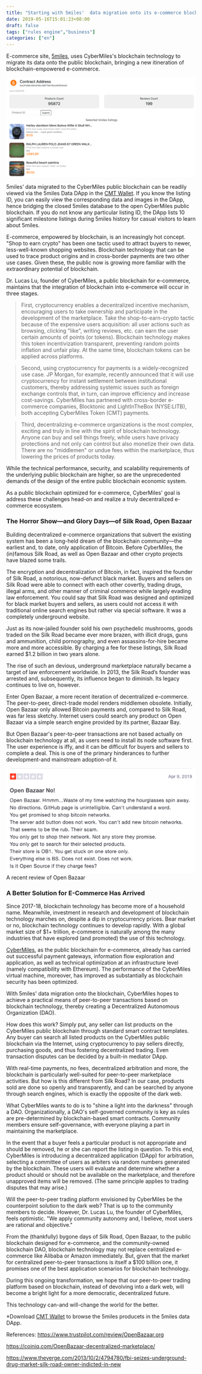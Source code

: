 ```yaml
---
title: "Starting with 5miles'  data migration onto its e-commerce blockchain, CyberMiles aims to replace Silk Road with a DAO"
date: 2019-05-16T15:01:23+08:00
draft: false
tags: ["rules engine","business"]
categories: ["en"]
---
```


E-commerce site, [5miles](www.5miles.com), uses CyberMiles's blockchain technology to migrate its data onto the public blockchain, bringing a new itineration of blockchain-empowered e-commerce. 

![](/images/20190516-ecommerce-dao-02.png)

5miles’ data migrated to the CyberMiles public blockchain can be readily viewed via the 5miles Data DApp in the [CMT Wallet](http://onelink.to/v248ze). If you know the listing ID, you can easily view the corresponding data and images in the DApp, hence bridging the closed 5miles database to the open CyberMiles public blockchain. If you do not know any particular listing ID, the DApp lists 10 significant milestone listings during 5miles history for casual visitors to learn about 5miles.

E-commerce, empowered by blockchain, is an increasingly hot concept. "Shop to earn crypto" has been one tactic used to attract buyers to newer, less-well-known shopping websites. Blockchain technology that can be used to trace product origins and in cross-border payments are two other use cases. Given these, the public now is growing more familiar with the extraordinary potential of blockchain.

Dr. Lucas Lu, founder of CyberMiles, a public blockchain for e-commerce, maintains that the integration of blockchain into e-commerce will occur in three stages.

> First, cryptocurrency enables a decentralized incentive mechanism, encouraging users to take ownership and participate in the 
development of the marketplace. Take the shop-to-earn-crypto tactic because of the expensive users acquisition: all user actions such as browsing, clicking "like", writing reviews, etc. can earn the user certain amounts of points (or tokens). Blockchain technology makes this token incentivization transparent, preventing random points inflation and unfair play. At the same time, blockchain tokens can be applied across platforms.

> Second, using cryptocurrency for payments is a widely-recognized use case. JP Morgan, for example, recently announced that it will use cryptocurrency for instant settlement between institutional customers, thereby addressing systemic issues such as foreign exchange controls that, in turn, can improve efficiency and increase cost-savings. CyberMiles has partnered with cross-border e-commerce companies, Blocktonic and LightInTheBox (NYSE:LITB), both accepting CyberMiles Token (CMT) payments.

> Third, decentralizing e-commerce organizations is the most complex, exciting and truly in line with the spirit of blockchain technology. Anyone can buy and sell things freely, while users have privacy protections and not only can control but also monetize their own data. There are no "middlemen" or undue fees within the marketplace, thus lowering the prices of products today.

While the technical performance, security, and scalability requirements of the underlying public blockchain are higher, so are the unprecedented demands of the design of the entire public blockchain economic system.

As a public blockchain optimized for e-commerce, CyberMiles' goal is address these challenges head-on and realize a truly decentralized e-commerce ecosystem.

### The Horror Show—and Glory Days—of Silk Road, Open Bazaar

Building decentralized e-commerce organizations that subvert the existing system has been a long-held dream of the blockchain community—the earliest and, to date, only application of Bitcoin. Before CyberMiles, the (in)famous Silk Road, as well as Open Bazaar and other crypto projects have blazed some trails.

The encryption and decentralization of Bitcoin, in fact, inspired the founder of Silk Road, a notorious, now-defunct black market. Buyers and sellers on Silk Road were able to connect with each other covertly, trading drugs, illegal arms, and other manner of criminal commerce while largely evading law enforcement. You could say that Silk Road was designed and optimized for black market buyers and sellers, as users could not access it with traditional online search engines but rather via special software. It was a completely underground website.

Just as its now-jailed founder sold his own psychedelic mushrooms, goods traded on the Silk Road became ever more brazen, with illicit drugs, guns and ammunition, child pornography, and even assassins-for-hire became more and more accessible. By charging a fee for these listings, Silk Road earned $1.2 billion in two years alone.

The rise of such an devious, underground marketplace naturally became a target of law enforcement worldwide. In 2013, the Silk Road’s founder was arrested and, subsequently, its influence began to diminish. Its legacy continues to live on, however.

Enter Open Bazaar, a more recent iteration of decentralized e-commerce. The peer-to-peer, direct-trade model renders middlemen obsolete. Initially, Open Bazaar only allowed Bitcoin payments and, compared to Silk Road, was far less sketchy. Internet users could search any product on Open Bazaar via a simple search engine provided by its partner, Bazaar Bay.

But Open Bazaar's peer-to-peer transactions are not based actually on blockchain technology at all, as users need to install its node software first. The user experience is iffy, and it can be difficult for buyers and sellers to complete a deal. This is one of the primary hinderances to further development-and mainstream adoption-of it.

![](/images/20190516-ecommerce-dao-01.png)
A recent review of Open Bazaar

### A Better Solution for E-Commerce Has Arrived

Since 2017-18, blockchain technology has become more of a household name. Meanwhile, investment in research and development of blockchain technology marches on, despite a dip in cryptocurrency prices. Bear market or no, blockchain technology continues to develop rapidly. With a global market size of $1+ trillion, e-commerce is naturally among the many industries that have explored (and promoted) the use of this technology.

[CyberMiles](www.cybermiles.io), as the public blockchain for e-commerce, already has carried out successful payment gateways, information flow exploration and application, as well as technical optimization at an infrastructure level (namely compatibility with Ethereum). The performance of the CyberMiles virtual machine, moreover, has improved as substantially as blockchain security has been optimized.

With 5miles' data migration onto the blockchain, CyberMiles hopes to achieve a practical means of peer-to-peer transactions based on blockchain technology, thereby creating a Decentralized Autonomous Organization (DAO).

How does this work? Simply put, any seller can list products on the CyberMiles public blockchain through standard smart contract templates. Any buyer can search all listed products on the CyberMiles public blockchain via the Internet, using cryptocurrency to pay sellers directly, purchasing goods, and thus fostering decentralized trading. Even transaction disputes can be decided by a built-in mediator DApp.

With real-time payments, no fees, decentralized arbitration and more, the blockchain is particularly well-suited for peer-to-peer marketplace activities. But how is this different from Silk Road? In our case, products sold are done so openly and transparently, and can be searched by anyone through search engines, which is exactly the opposite of the dark web.

What CyberMiles wants to do is to "shine a light into the darkness" through a DAO. Organizationally, a DAO's self-governed community is key as rules are pre-determined by blockchain-based smart contracts. Community members ensure self-governance, with everyone playing a part in maintaining the marketplace.

In the event that a buyer feels a particular product is not appropriate and should be removed, he or she can report the listing in question. To this end, CyberMiles is introducing a decentralized application (DApp) for arbitration, selecting a committee of users as arbiters via random numbers generated by the blockchain. These users will evaluate and determine whether a product should or should not be available on the marketplace, and therefore unapproved items will be removed. (The same principle applies to trading disputes that may arise.)

Will the peer-to-peer trading platform envisioned by CyberMiles be the counterpoint solution to the dark web? That is up to the community members to decide. However, Dr. Lucas Lu, the founder of CyberMiles, feels optimistic. "We apply community autonomy and, I believe, most users are rational and objective."

From the (thankfully) bygone days of Silk Road, Open Bazaar, to the public blockchain designed for e-commerce, and the community-owned blockchain DAO, blockchain technology may not replace centralized e-commerce like Alibaba or Amazon immediately. But, given that the market for centralized peer-to-peer transactions is itself a $100 billion one, it promises one of the best application scenarios for blockchain technology.

During this ongoing transformation, we hope that our peer-to-peer trading platform based on blockchain, instead of devolving into a dark web, will become a bright light for a more democratic, decentralized future.

This technology can-and will-change the world for the better.


*Download [CMT Wallet](http://onelink.to/v248ze) to browse the 5miles producets in the 5miles data DApp.


References: https://www.trustpilot.com/review/OpenBazaar.org

https://coiniq.com/OpenBazaar-decentralized-marketplace/

https://www.theverge.com/2013/10/2/4794780/fbi-seizes-underground-drug-market-silk-road-owner-indicted-in-new
